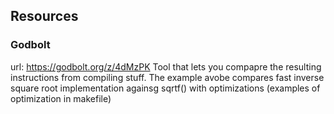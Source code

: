 ## Resources

### Godbolt

url: https://godbolt.org/z/4dMzPK
Tool that lets you compapre the resulting instructions from compiling stuff.
The example avobe compares fast inverse square root implementation againsg
sqrtf() with optimizations (examples of optimization in makefile)
